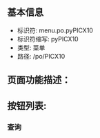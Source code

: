 
## 基本信息

- 标识符: menu.po.pyPICX10
- 标识符缩写: pyPICX10
- 类型: 菜单
- 路径: /po/PICX10

## 页面功能描述：





## 按钮列表:


### 查询


